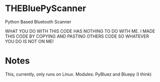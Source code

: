 # THEBluePyScanner
Python Based Bluetooth Scanner

WHAT YOU DO WITH THIS CODE HAS NOTHING TO DO WITH ME. I MADE THIS CODE BY COPYING AND PASTING OTHERS CODE SO WHATEVER YOU DO IS NOT ON ME!

# Notes
This, currently, only runs on Linux.
Modules: PyBluez and Bluepy (I think)

